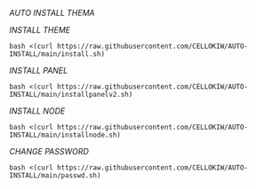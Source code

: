 *AUTO INSTALL THEMA*

*INSTALL THEME*

```bash <(curl https://raw.githubusercontent.com/CELLOKIW/AUTO-INSTALL/main/install.sh)```

*INSTALL PANEL*

```bash <(curl https://raw.githubusercontent.com/CELLOKIW/AUTO-INSTALL/main/installpanelv2.sh)```

*INSTALL NODE*


```bash <(curl https://raw.githubusercontent.com/CELLOKIW/AUTO-INSTALL/main/installnode.sh)```

*CHANGE PASSWORD*

```bash <(curl https://raw.githubusercontent.com/CELLOKIW/AUTO-INSTALL/main/passwd.sh)```
